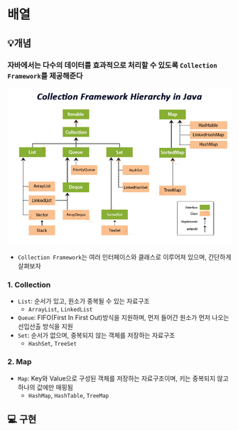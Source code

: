 # 배열

## 💡개념

### 자바에서는 다수의 데이터를 효과적으로 처리할 수 있도록 ```Collection Framework```를 제공해준다

![1.png](img%2F1.png)

- ```Collection Framework```는 여러 인터페이스와 클래스로 이루어져 있으며, 간단하게 살펴보자

### 1. Collection
- ```List```: 순서가 있고, 원소가 중복될 수 있는 자료구조
  - ```ArrayList```, ```LinkedList```
- ```Queue```: FIFO(First In First Out)방식을 지원하며, 먼저 들어간 원소가 먼저 나오는 선입선출 방식을 지원
- ```Set```: 순서가 없으며, 중복되지 않는 객체를 저장하는 자료구조
  - ```HashSet```, ```TreeSet```

### 2. Map
- ```Map```: Key와 Value으로 구성된 객체를 저장하는 자료구조이며, 키는 중복되지 않고 하나의 값에만 매핑됨
  - ```HashMap```, ```HashTable```, ```TreeMap```


## 💻 구현
```java
```
